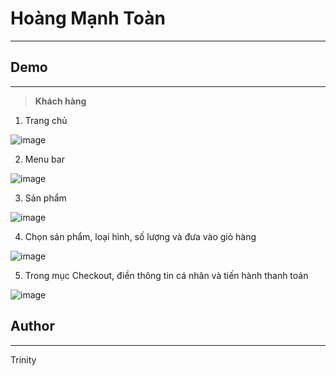 # Hoàng Mạnh Toàn
---

## **Demo** 
---
> **Khách hàng**

1. Trang chủ 

![image](https://user-images.githubusercontent.com/53229758/172412202-94730a5e-7398-4174-a488-392495e33ec7.png)


2. Menu bar

![image](https://user-images.githubusercontent.com/53229758/172530538-872bbebf-c67b-47ac-aff8-7d3734b48c0a.png)

3. Sản phẩm

![image](https://user-images.githubusercontent.com/53229758/172412605-1f099276-ee92-449d-a63a-566de4306a76.png)

4. Chọn sản phẩm, loại hình, số lượng và đưa vào giỏ hàng

![image](https://user-images.githubusercontent.com/53229758/172412688-5ac0b85a-2bc2-4391-9b37-3a90ea826aa4.png)

5. Trong mục Checkout, điền thông tin cá nhân và tiến hành thanh toán 

![image](https://user-images.githubusercontent.com/53229758/172527754-9226e599-4ad0-4fbc-ad29-27557b20c931.png)

## **Author**
---
Trinity
